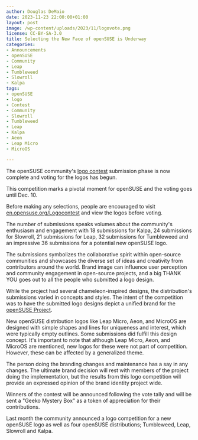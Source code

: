 ```yaml
---
author: Douglas DeMaio
date: 2023-11-23 22:00:00+01:00
layout: post
image: /wp-content/uploads/2023/11/logovote.png
license: CC-BY-SA-3.0
title: Selecting the New Face of openSUSE is Underway
categories:
- Announcements
- openSUSE
- Community
- Leap
- Tumbleweed
- Slowroll
- Kalpa
tags:
- openSUSE
- logo
- Contest
- Community
- Slowroll
- Tumbleweed
- Leap
- Kalpa
- Aeon
- Leap Micro
- MicroOS

---
```


The openSUSE community's [logo contest](https://en.opensuse.org/Logocontest) submission phase is now complete and voting for the logos has begun. 

This competition marks a pivotal moment for openSUSE and the voting goes until Dec. 10.

Before making any selections, people are encouraged to visit [en.opensuse.org/Logocontest](https://en.opensuse.org/Logocontest) and view the logos before voting.

The number of submissions speaks volumes about the community's enthusiasm and engagement with 18 submissions for Kalpa, 24 submissions for Slowroll, 21 submissions for Leap, 32 submissions for Tumbleweed and an impressive 36 submissions for a potential new openSUSE logo. 

The submissions symbolizes the collaborative spirit within open-source communities and showcases the diverse set of ideas and creativity from contributors around the world. Brand image can influence user perception and community engagement in open-source projects, and a big THANK YOU goes out to all the people who submitted a logo design. 

While the project had several chameleon-inspired designs, the distribution's submissions varied in concepts and styles. The intent of the competition was to have the submitted logo designs depict a unified brand for the [openSUSE Project](https://www.opensuse.org/). 

New openSUSE distribution logos like Leap Micro, Aeon, and MicroOS are designed with simple shapes and lines for uniqueness and interest, which were typically empty outlines. Some submissions did fulfill this design concept. It's important to note that although Leap Micro, Aeon, and MicroOS are mentioned, new logos for these were not part of competition. However, these can be affected by a generalized theme.

The person doing the branding changes and maintenance has a say in any changes. The ultimate brand decision will rest with members of the project doing the implementation, but the results from this logo competition will provide an expressed opinion of the brand identity project wide.

Winners of the contest will be announced following the vote tally and will be sent a "Geeko Mystery Box" as a token of appreciation for their contributions.

Last month the community announced a logo competition for a new openSUSE logo as well as four openSUSE distributions; Tumbleweed, Leap, Slowroll and Kalpa.

<meta name="openSUSE, board, community, logo, contest" content="HTML,CSS,XML,JavaScript">
